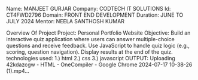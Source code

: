 Name: MANJEET GURJAR
Company: CODTECH IT SOLUTIONS
Id: CT4FWD2796
Domain: FRONT END DEVELOPMENT
Duration: JUNE TO JULY 2024
Mentor: NEELA SANTHOSH KUMAR

Overview Of Project
Project: Personal Portfolio Website
Objective:
         Build an interactive quiz application where users can answer
         multiple-choice questions and receive feedback. Use
         JavaScript to handle quiz logic (e.g., scoring, question
         navigation). Display results at the end of the quiz.
         technologies used:
1.) html
2.) css
3.) javascript
OUTPUT:
       Uploading 42kdazcgw - HTML - OneCompiler - Google Chrome 2024-07-17 10-38-26 (1).mp4…



